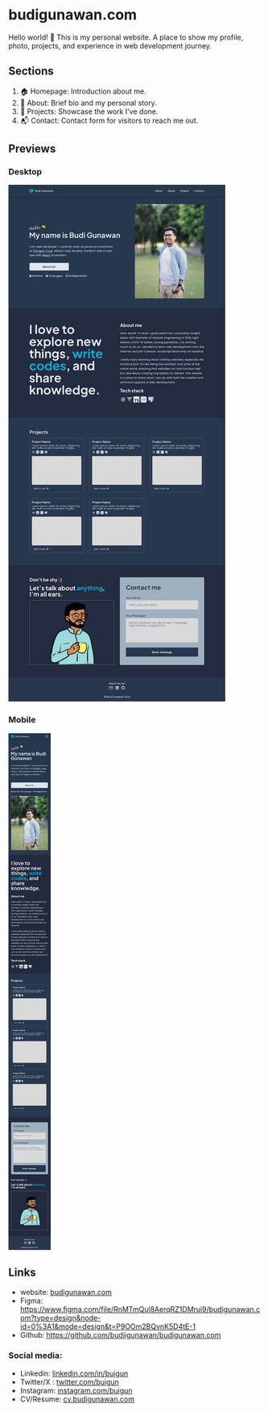 # budigunawan.com

Hello world! 👋 This is my personal website. A place to show my profile, photo, projects, and experience in web development journey.

## Sections

1. 🏠 Homepage: Introduction about me.
2. 🔎 About: Brief bio and my personal story.
3. 🚧 Projects: Showcase the work I've done.
4. 📬 Contact: Contact form for visitors to reach me out.

## Previews

### Desktop

![desktop-preview](./previews/desktop.jpg)

### Mobile

![mobile-preview](./previews/phone.jpg)

## Links

- website: [budigunawan.com](https://budigunawan.com)
- Figma: <https://www.figma.com/file/RnMTmQul8AerqRZ1DMrui9/budigunawan.com?type=design&node-id=0%3A1&mode=design&t=P9OOm2BQvnK5D4tE-1>
- Github: <https://github.com/budiigunawan/budigunawan.com>

### Social media:

- Linkedin: [linkedin.com/in/buigun](https://linkedin.com/in/buigun)
- Twitter/X : [twitter.com/buigun](https://twitter.com/buigun)
- Instagram: [instagram.com/buigun](https://instagram.com/buigun)
- CV/Resume: [cv.budigunawan.com](https://cv.budigunawan.com)
